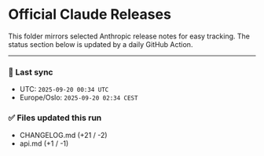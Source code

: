 # Official Claude Releases

This folder mirrors selected Anthropic release notes for easy tracking.
The status section below is updated by a daily GitHub Action.


---

<!-- sync-status:start -->

### 🔄 Last sync
- UTC: `2025-09-20 00:34 UTC`
- Europe/Oslo: `2025-09-20 02:34 CEST`

### ✅ Files updated this run

- CHANGELOG.md (+21 / -2)
- api.md (+1 / -1)<!-- sync-status:end -->

































